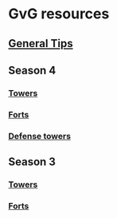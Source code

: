 # GvG resources

## [General Tips](General-tips.md)


## Season 4
### [Towers](Towers-s4.md)
### [Forts](Forts-s4.md)
### [Defense towers](Defense-teams.md)

## Season 3

### [Towers](Towers-s3.md)
### [Forts](Forts-s3.md)
